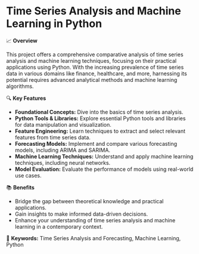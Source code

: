 # Time Series Analysis and Machine Learning in Python

📈 **Overview**

This project offers a comprehensive comparative analysis of time series analysis and machine learning techniques, focusing on their practical applications using Python. With the increasing prevalence of time series data in various domains like finance, healthcare, and more, harnessing its potential requires advanced analytical methods and machine learning algorithms.

🔍 **Key Features**

- **Foundational Concepts:** Dive into the basics of time series analysis.
- **Python Tools & Libraries:** Explore essential Python tools and libraries for data manipulation and visualization.
- **Feature Engineering:** Learn techniques to extract and select relevant features from time series data.
- **Forecasting Models:** Implement and compare various forecasting models, including ARIMA and SARIMA.
- **Machine Learning Techniques:** Understand and apply machine learning techniques, including neural networks.
- **Model Evaluation:** Evaluate the performance of models using real-world use cases.
  
📚 **Benefits**

- Bridge the gap between theoretical knowledge and practical applications.
- Gain insights to make informed data-driven decisions.
- Enhance your understanding of time series analysis and machine learning in a contemporary context.
  
🔗 **Keywords:** Time Series Analysis and Forecasting, Machine Learning, Python


